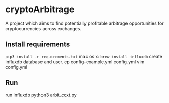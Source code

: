 
# cryptoArbitrage
A project which aims to find potentially profitable arbitrage opportunities for cryptocurrencies across exchanges.

## Install requirements
```pip3 install -r requirements.txt```
mac os x:
```brew install influxdb```
create influxdb database and user.
cp config-example.yml config.yml
vim config.yml

## Run
run influxdb
python3 arbit_ccxt.py

